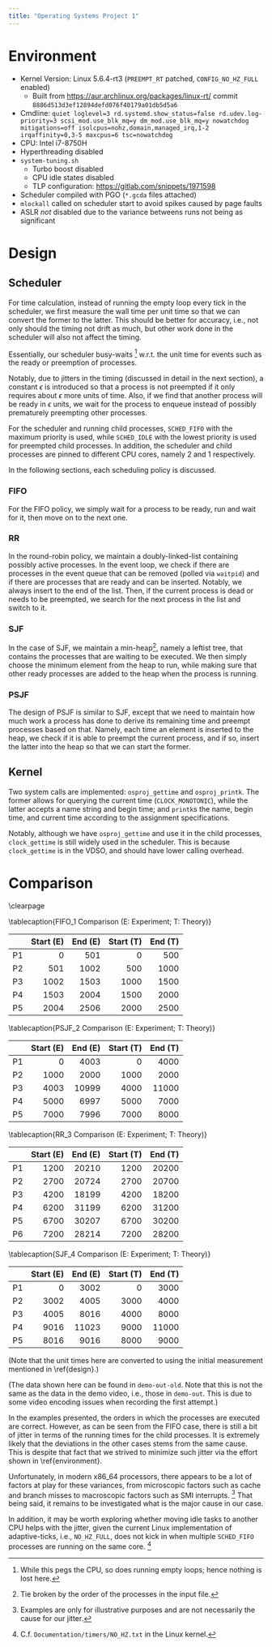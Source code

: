 ```yaml
---
title: "Operating Systems Project 1"
---
```


# Environment #

- Kernel Version: Linux 5.6.4-rt3 (`PREEMPT_RT` patched, `CONFIG_NO_HZ_FULL` enabled)
	- Built from <https://aur.archlinux.org/packages/linux-rt/> commit `8886d513d3ef12894defd076f40179a01db5d5a6`
- Cmdline: `quiet loglevel=3 rd.systemd.show_status=false rd.udev.log-priority=3 scsi_mod.use_blk_mq=y dm_mod.use_blk_mq=y nowatchdog mitigations=off isolcpus=nohz,domain,managed_irq,1-2 irqaffinity=0,3-5 maxcpus=6 tsc=nowatchdog`
- CPU: Intel i7-8750H
- Hyperthreading disabled
- `system-tuning.sh`
	- Turbo boost disabled
	- CPU idle states disabled
	- TLP configuration: <https://gitlab.com/snippets/1971598>
- Scheduler compiled with PGO (`*.gcda` files attached)
- `mlockall` called on scheduler start to avoid spikes caused by page faults
- ASLR *not* disabled due to the variance betweens runs not being as significant

# Design #

## Scheduler ##

For time calculation, instead of running the empty loop every tick in the scheduler, we first measure the wall time per unit time so that we can convert the former to the latter. This should be better for accuracy, i.e., not only should the timing not drift as much, but other work done in the scheduler will also not affect the timing.

Essentially, our scheduler busy-waits [^busy] w.r.t. the unit time for events such as the ready or preemption of processes.

Notably, due to jitters in the timing (discussed in detail in the next section), a constant $\epsilon$ is introduced so that a process is not preempted if it only requires about $\epsilon$ more units of time. Also, if we find that another process will be ready in $\epsilon$ units, we wait for the process to enqueue instead of possibly prematurely preempting other processes.

For the scheduler and running child processes, `SCHED_FIFO` with the maximum priority is used, while `SCHED_IDLE` with the lowest priority is used for preempted child processes. In addition, the scheduler and child processes are pinned to different CPU cores, namely $2$ and $1$ respectively.

In the following sections, each scheduling policy is discussed.

[^busy]: While this pegs the CPU, so does running empty loops; hence nothing is lost here.

### FIFO ###

For the FIFO policy, we simply wait for a process to be ready, run and wait for it, then move on to the next one.

### RR ###

In the round-robin policy, we maintain a doubly-linked-list containing possibly active processes. In the event loop, we check if there are processes in the event queue that can be removed (polled via `waitpid`) and if there are processes that are ready and can be inserted. Notably, we always insert to the end of the list. Then, if the current process is dead or needs to be preempted, we search for the next process in the list and switch to it.

### SJF ###

In the case of SJF, we maintain a min-heap[^tie], namely a leftist tree, that contains the processes that are waiting to be executed. We then simply choose the minimum element from the heap to run, while making sure that other ready processes are added to the heap when the process is running.

[^tie]: Tie broken by the order of the processes in the input file.

### PSJF ###

The design of PSJF is similar to SJF, except that we need to maintain how much work a process has done to derive its remaining time and preempt processes based on that. Namely, each time an element is inserted to the heap, we check if it is able to preempt the current process, and if so, insert the latter into the heap so that we can start the former.

## Kernel ##

Two system calls are implemented: `osproj_gettime` and `osproj_printk`. The former allows for querying the current time (`CLOCK_MONOTONIC`), while the latter accepts a name string and begin time; and `printk`s the name, begin time, and current time according to the assignment specifications.

Notably, although we have `osproj_gettime` and use it in the child processes, `clock_gettime` is still widely used in the scheduler. This is because `clock_gettime` is in the VDSO, and should have lower calling overhead.

# Comparison #

\clearpage

\tablecaption{FIFO\_1 Comparison (E: Experiment; T: Theory)}

|    | Start (E) | End (E) | Start (T) | End (T) |
|----|----------:|--------:|----------:|--------:|
| P1 |         0 |     501 |         0 |     500 |
| P2 |       501 |    1002 |       500 |    1000 |
| P3 |      1002 |    1503 |      1000 |    1500 |
| P4 |      1503 |    2004 |      1500 |    2000 |
| P5 |      2004 |    2506 |      2000 |    2500 |

\tablecaption{PSJF\_2 Comparison (E: Experiment; T: Theory)}

|    | Start (E) | End (E) | Start (T) | End (T) |
|----|----------:|--------:|----------:|--------:|
| P1 |         0 |    4003 |         0 |    4000 |
| P2 |      1000 |    2000 |      1000 |    2000 |
| P3 |      4003 |   10999 |      4000 |   11000 |
| P4 |      5000 |    6997 |      5000 |    7000 |
| P5 |      7000 |    7996 |      7000 |    8000 |

\tablecaption{RR\_3 Comparison (E: Experiment; T: Theory)}

|    | Start (E) | End (E) | Start (T) | End (T) |
|----|----------:|--------:|----------:|--------:|
| P1 |      1200 |   20210 |      1200 |   20200 |
| P2 |      2700 |   20724 |      2700 |   20700 |
| P3 |      4200 |   18199 |      4200 |   18200 |
| P4 |      6200 |   31199 |      6200 |   31200 |
| P5 |      6700 |   30207 |      6700 |   30200 |
| P6 |      7200 |   28214 |      7200 |   28200 |

\tablecaption{SJF\_4 Comparison (E: Experiment; T: Theory)}

|    | Start (E) | End (E) | Start (T) | End (T) |
|----|----------:|--------:|----------:|--------:|
| P1 |         0 |    3002 |         0 |    3000 |
| P2 |      3002 |    4005 |      3000 |    4000 |
| P3 |      4005 |    8016 |      4000 |    8000 |
| P4 |      9016 |   11023 |      9000 |   11000 |
| P5 |      8016 |    9016 |      8000 |    9000 |

(Note that the unit times here are converted to using the initial measurement mentioned in \ref{design}.)

(The data shown here can be found in `demo-out-old`. Note that this is not the same as the data in the demo video, i.e., those in `demo-out`. This is due to some video encoding issues when recording the first attempt.)

In the examples presented, the orders in which the processes are executed are correct. However, as can be seen from the FIFO case, there is still a bit of jitter in terms of the running times for the child processes. It is extremely likely that the deviations in the other cases stems from the same cause. This is despite that fact that we strived to minimize such jitter via the effort shown in \ref{environment}.

Unfortunately, in modern x86_64 processors, there appears to be a lot of factors at play for these variances, from microscopic factors such as cache and branch misses to macroscopic factors such as SMI interrupts. [^factor] That being said, it remains to be investigated what is the major cause in our case.

In addition, it may be worth exploring whether moving idle tasks to another CPU helps with the jitter, given the current Linux implementation of adaptive-ticks, i.e., `NO_HZ_FULL`, does not kick in when multiple `SCHED_FIFO` processes are running on the same core. [^nohz]

[^factor]: Examples are only for illustrative purposes and are not necessarily the cause for our jitter.

[^nohz]: C.f. `Documentation/timers/NO_HZ.txt` in the Linux kernel.
